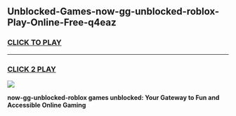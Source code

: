 
## Unblocked-Games-now-gg-unblocked-roblox-Play-Online-Free-q4eaz
<h3>
<a href="https://premium76.site?title=now-gg-unblocked-roblox&ref=26A">CLICK TO PLAY</a></h3>
<hr>

<h3>
<a href="https://premium76.site?title=now-gg-unblocked-roblox&ref=26A">CLICK 2 PLAY</a>
  
</h3>

<a href="https://premium76.site?title=now-gg-unblocked-roblox&ref=26A"><img src="https://clearcache.store/games.png"></a>


**now-gg-unblocked-roblox games unblocked: Your Gateway to Fun and Accessible Online Gaming**
